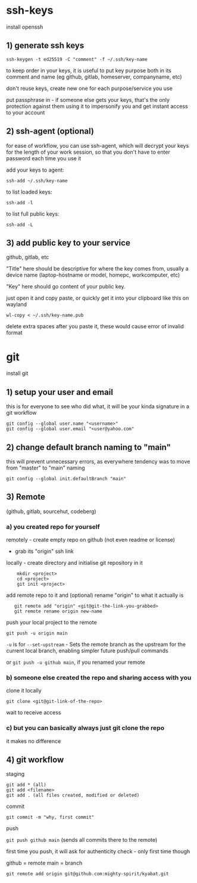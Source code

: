 
# ssh-keys

install openssh

## 1) generate ssh keys

`ssh-keygen -t ed25519 -C "comment" -f ~/.ssh/key-name`

to keep order in your keys, it is useful to put key purpose both in its comment and name (eg github, gitlab, homeserver, companyname, etc)

don't reuse keys, create new one for each purpose/service you use

put passphrase in - if someone else gets your keys, that's the only protection against them using it to impersonify you and get instant access to your account


## 2) ssh-agent (optional)

for ease of workflow, you can use ssh-agent, which will decrypt your keys for the length of your work session, so that you don't have to enter password each time you use it

add your keys to agent:

`ssh-add ~/.ssh/key-name`

to list loaded keys:

`ssh-add -l`

to list full public keys:

`ssh-add -L`

## 3) add public key to your service 

github, gitlab, etc

"Title" here should be descriptive for where the key comes from, usually a device name (laptop-hostname or model, homepc, workcomputer, etc)

"Key" here should go content of your public key. 

just open it and copy paste, or quickly get it into your clipboard like this on wayland

`wl-copy < ~/.ssh/key-name.pub`

delete extra spaces after you paste it, these would cause error of invalid format


# git

install git

## 1) setup your user and email

this is for everyone to see who did what, it will be your kinda signature in a git workflow 

```
git config --global user.name "<username>"
git config --global user.email "<user@yahoo.com"
```

## 2) change default branch naming to "main"

this will prevent unnecessary errors, as everywhere tendency was to move from "master" to "main" naming

`git config --global init.defaultBranch "main"`


## 3) Remote 

(github, gitlab, sourcehut, codeberg)

### a) you created repo for yourself

  remotely - create empty repo on github (not even readme or license)
   - grab its "origin" ssh link

   locally - create directory and initialise git repository in it

```
    mkdir <project>
    cd <project>
    git init <project>
```

   add remote repo to it and (optional) rename "origin" to what it actually is

```
   git remote add "origin" <git@git-the-link-you-grabbed>
   git remote rename origin new-name
```


   push your local project to the remote

   `git push -u origin main`

   `-u` is for `--set-upstream` - Sets the remote branch as the upstream for the current local branch, enabling simpler future push/pull commands

   or `git push -u github main`, if you renamed your remote
   
### b) someone else created the repo and sharing access with you

   clone it locally

   `git clone <git@git-link-of-the-repo>`

   wait to receive access

### c) but you can basically always just git clone the repo

   it makes no difference


## 4) git workflow


staging


```
git add * (all)
git add <filename>
git add . (all files created, modified or deleted)
```

commit

`git commit -m "why, first commit"`

push

`git push github main` (sends all commits there to the remote)

first time you push, it will ask for authenticity check - only first time though

github = remote
main = branch

`git remote add origin git@github.com:mighty-spirit/kyabat.git`
